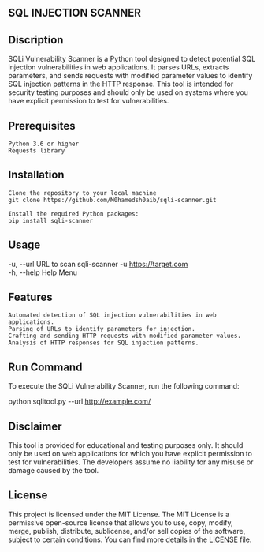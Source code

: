 ## SQL INJECTION SCANNER

## Discription
SQLi Vulnerability Scanner is a Python tool designed to detect potential SQL injection vulnerabilities in web applications. It parses URLs, extracts parameters, and sends requests with modified parameter values to identify SQL injection patterns in the HTTP response. This tool is intended for security testing purposes and should only be used on systems where you have explicit permission to test for vulnerabilities.
 

## Prerequisites

    Python 3.6 or higher
    Requests library

## Installation

    Clone the repository to your local machine
    git clone https://github.com/M0hamedsh0aib/sqli-scanner.git

    Install the required Python packages:
    pip install sqli-scanner

 
## Usage 
-u, --url     URL to scan                                sqli-scanner -u https://target.com  
-h, --help    Help Menu

## Features

    Automated detection of SQL injection vulnerabilities in web applications.
    Parsing of URLs to identify parameters for injection.
    Crafting and sending HTTP requests with modified parameter values.
    Analysis of HTTP responses for SQL injection patterns.

## Run Command
To execute the SQLi Vulnerability Scanner, run the following command:

python sqlitool.py --url http://example.com/



## Disclaimer

This tool is provided for educational and testing purposes only. It should only be used on web applications for which you have explicit permission to test for vulnerabilities. The developers assume no liability for any misuse or damage caused by the tool.

## License

This project is licensed under the MIT License. The MIT License is a permissive open-source license that allows you to use, copy, modify, merge, publish, distribute, sublicense, and/or sell copies of the software, subject to certain conditions. You can find more details in the [LICENSE](LICENSE) file.
